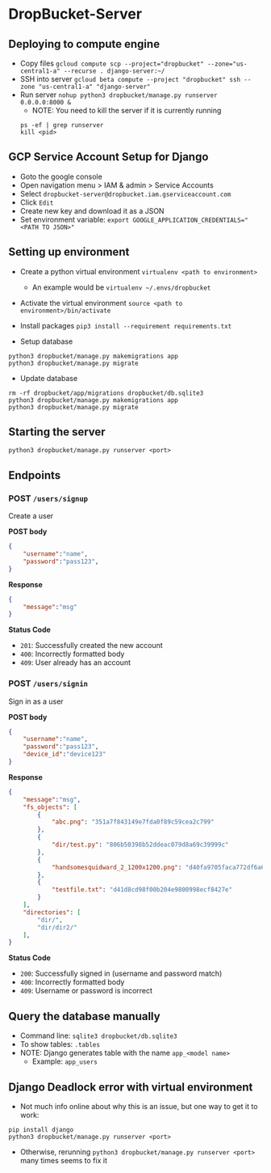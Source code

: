 # DropBucket-Server

## Deploying to compute engine
* Copy files `gcloud compute scp --project="dropbucket" --zone="us-central1-a" --recurse . django-server:~/`
* SSH into server `gcloud beta compute --project "dropbucket" ssh --zone "us-central1-a" "django-server"`
* Run server `nohup python3 dropbucket/manage.py runserver 0.0.0.0:8000 &`
    * NOTE: You need to kill the server if it is currently running
    ```
    ps -ef | grep runserver
    kill <pid>
    ```

## GCP Service Account Setup for Django
* Goto the google console
* Open navigation menu > IAM & admin > Service Accounts
* Select `dropbucket-server@dropbucket.iam.gserviceaccount.com`
* Click `Edit`
* Create new key and download it as a JSON
* Set environment variable: `export GOOGLE_APPLICATION_CREDENTIALS="<PATH TO JSON>"`

## Setting up environment
* Create a python virtual environment `virtualenv <path to environment>`
	* An example would be `virtualenv ~/.envs/dropbucket`
* Activate the virtual environment `source <path to environment>/bin/activate`
* Install packages `pip3 install --requirement requirements.txt`

* Setup database
```
python3 dropbucket/manage.py makemigrations app
python3 dropbucket/manage.py migrate
```
* Update database
```
rm -rf dropbucket/app/migrations dropbucket/db.sqlite3
python3 dropbucket/manage.py makemigrations app
python3 dropbucket/manage.py migrate
```


## Starting the server
```
python3 dropbucket/manage.py runserver <port>
```

## Endpoints




### POST `/users/signup`

Create a user

**POST body**
```json
{
	"username":"name",
	"password":"pass123",
}
```

**Response**
```json
{
	"message":"msg"
}
```

**Status Code**
* `201`: Successfully created the new account
* `400`: Incorrectly formatted body
* `409`: User already has an account



### POST `/users/signin`

Sign in as a user

**POST body**
```json
{
	"username":"name",
	"password":"pass123",
	"device_id":"device123"
}
```

**Response**
```json
{
	"message":"msg",
    "fs_objects": [
        {
            "abc.png": "351a7f843149e7fda0f89c59cea2c799"
        },
        {
            "dir/test.py": "806b50398b52ddeac079d8a69c39999c"
        },
        {
            "handsomesquidward_2_1200x1200.png": "d40fa9705faca772df6a69dac851d11b"
        },
        {
            "testfile.txt": "d41d8cd98f00b204e9800998ecf8427e"
        }
    ],
    "directories": [
        "dir/",
        "dir/dir2/"
    ],
}
```

**Status Code**
* `200`: Successfully signed in (username and password match)
* `400`: Incorrectly formatted body
* `409`: Username or password is incorrect


## Query the database manually
* Command line: `sqlite3 dropbucket/db.sqlite3`
* To show tables: `.tables`
* NOTE: Django generates table with the name `app_<model name>`
	* Example: `app_users`

## Django Deadlock error with virtual environment
* Not much info online about why this is an issue, but one way to get it to work:
```
pip install django
python3 dropbucket/manage.py runserver <port>
```
* Otherwise, rerunning `python3 dropbucket/manage.py runserver <port>` many times seems to fix it
